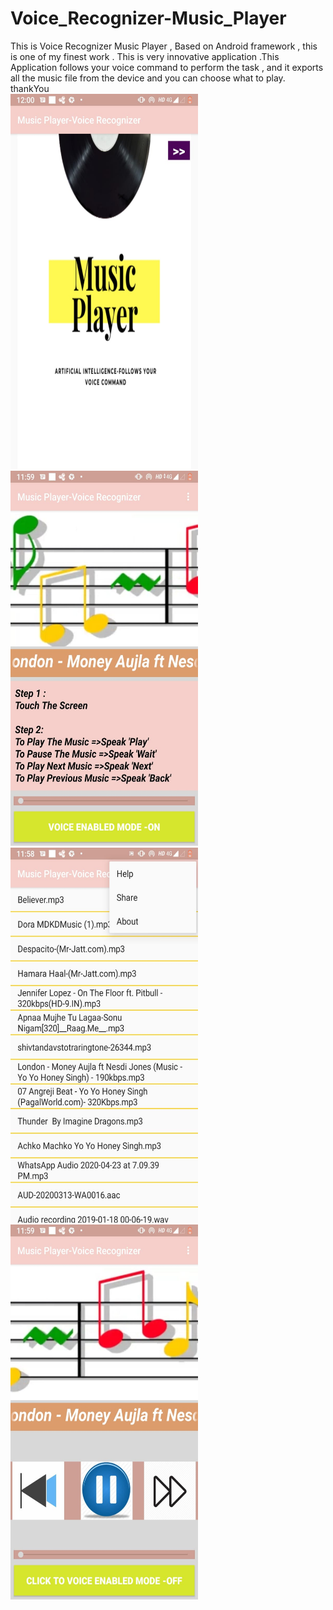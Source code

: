 # Voice_Recognizer-Music_Player
This is Voice Recognizer Music Player , Based on Android framework , this is one of my finest work . This is very innovative application .This Application follows your voice command to perform the task , and it exports all the music file from the device and you can choose what to play. thankYou  
<img src="musicsplash.jpeg" width="300" height="600">
<img src="music1.jpeg" width="300" height="600">
<img src="music2.jpeg" width="300" height="600">
<img src="music3.jpeg" width="300" height="600">

